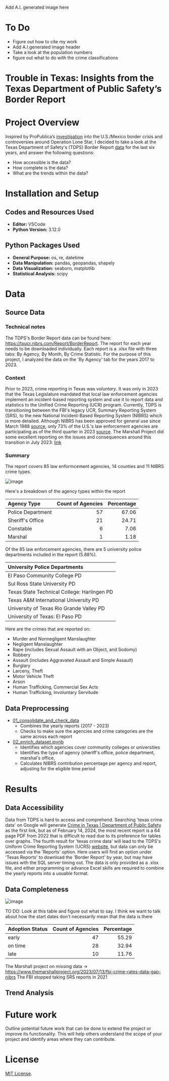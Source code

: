 Add A.I. generated image here

# To Do
- Figure out how to cite my work
- Add A.I.generated image header
- Take a look at the population numbers
- figure out what to do with the crime classifications

# Trouble in Texas: Insights from the Texas Department of Public Safety’s Border Report

# Project Overview

Inspired by ProPublica’s [investigation](https://www.propublica.org/article/texas-governor-brags-about-his-border-initiative-the-data-doesnt-back-him-up) into the U.S./Mexico border crisis and controversies around Operation Lone Star, I decided to take a look at the Texas Department of Safety's (TDPS) Border Report [data](https://txucr.nibrs.com/Report/BorderReport) for the last six years, and answer the following questions:

  - How accessible is the data?
  - How complete is the data?
  - What are the trends within the data?

# Installation and Setup

## Codes and Resources Used
- **Editor:**  VSCode
- **Python Version:** 3.12.0

## Python Packages Used
- **General Purpose:** os, re, datetime
- **Data Manipulation:** pandas, geopandas, shapely
- **Data Visualization:** seaborn, matplotlib
- **Statistical Analysis:** scipy

# Data

## Source Data
### Technical notes
The TDPS's Border Report data can be found here: https://txucr.nibrs.com/Report/BorderReport. 
The report for each year needs to be downloaded individually. Each report is a .xlsx file with three tabs: By Agency, By Month, By Crime Statistic. For the purpose of this project, I analyzed the data on the 'By Agency' tab for the years 2017 to 2023.


### Context
Prior to 2023, crime reporting in Texas was _voluntary_. It was only in 2023 that the Texas Legislature mandated that local law enforcement agencies implement an incident-based reporting system and use it to report data and statistics to the Unified Crime Reporting (UCR) program. Currently, TDPS is transitioning between the FBI's legacy UCR, Summary Reporting System (SRS), to the new National Incident-Based Reporting System (NIBRS) which is more detailed. Although NIBRS has been approved for general use since March 1988 [source](https://www2.fbi.gov/ucr/faqs.htm), only 73% of the U.S.'s law enforcement agencies are participating as of the third quarter in 2023 [source](https://cde.ucr.cjis.gov/LATEST/webapp/#/pages/explorer/crime/quarterly). The Marshall Project did some excellent reporting on the issues and consequences around this transition in July 2023: [link](https://www.themarshallproject.org/2023/07/13/fbi-crime-rates-data-gap-nibrs)

### Summary
The report covers 85 law enformcement agencies, 14 counties and 11 NIBRS crime types.

![image](https://github.com/ghgeist/texas_border_data_analysis/assets/22363767/6c896ad8-3317-4b37-a097-ca0cd4207bda)

Here's a breakdown of the agency types within the report

| Agency Type       |   Count of Agencies |   Percentage |
|:------------------|--------------------:|-------------:|
| Police Department |                  57 |        67.06 |
| Sheriff's Office  |                  21 |        24.71 |
| Constable         |                   6 |         7.06 |
| Marshal           |                   1 |         1.18 |


Of the 85 law enforcement agencies, there are 5 university police departments included in the report (5.88%).

| University Police Departments               |
|:--------------------------------------------|
| El Paso Community College PD                |
| Sul Ross State University PD                |
| Texas State Technical College: Harlingen PD |
| Texas A&M International University PD       |
| University of Texas Rio Grande Valley PD    |
| University of Texas: El Paso PD             |

Here are the crimes that are reported on:
* Murder and  Nonnegligent  Manslaughter
* Negligent  Manslaughter
* Rape (includes Sexual Assault with an Object, and Sodomy)
* Robbery
* Assault (includes Aggravated Assault and Simple Assault)
* Burglary
* Larceny, Theft
* Motor Vehicle Theft
* Arson
* Human Trafficking, Commercial  Sex  Acts
* Human  Trafficking, Involuntary  Servitude
  
## Data Preprocessing
- [01_consolidate_and_check_data](https://github.com/ghgeist/texas_border_data_analysis/blob/main/notebooks/01_consolidate_and_check_data.ipynb)
  - Combines the yearly reports (2017 - 2023)
  - Checks to make sure the agencies and crime categories are the same across each report
- [02_enrich_dataset.ipynb](https://github.com/ghgeist/texas_border_data_analysis/blob/main/notebooks/02_enrich_dataset.ipynb)
  - Identifies which agencies cover community colleges or universities
  - Identifies the type of agency (sheriff's office, police department, marshal's office, 
  - Calculates NIBRS contribution percentage per agency and report, adjusting for the eligible time period 

# Results
## Data Accessibility
Data from TDPS is hard to access and comprehend. Searching 'texas crime data' on Google will generate [Crime in Texas | Department of Public Safety](https://www.dps.texas.gov/section/crime-records/crime-texas) as the first link, but as of February 14, 2024, the most recent report is a 64 page PDF from 2022 that is difficult to read due to its preference for tables over graphs. The fourth result for 'texas crime data' will lead to the TDPS's Uniform Crime Reporting System (UCRS) [website](https://txucr.nibrs.com/Home/Index), but data can only be accessed via the 'Reports' option. Here users will find an option under 'Texas Reports' to download the 'Border Report' by year, but may have issues with the SQL server timing out. The data is only provided as a .xlsx file, and either programming or advance Excel skills are required to combine the yearly reports into a usuable format. 

## Data Completeness

![image](https://github.com/ghgeist/texas_border_data_analysis/assets/22363767/d00c93f5-5910-4960-83cd-7f5c420b2813)

TO DO: Look at this table and figure out what to say. I think we want to talk about how the start dates don't necessarily mean that the data is there

| Adoption Status   |   Count of Agencies |   Percentage |
|:------------------|-------------------------------:|-------------:|
| early             |                             47 |        55.29 |
| on time           |                             28 |        32.94 |
| late              |                             10 |        11.76 |

The Marshall project on missing data -> https://www.themarshallproject.org/2023/07/13/fbi-crime-rates-data-gap-nibrs
The FBI stopped taking SRS reports in 2021


## Trend Analysis

# Future work
Outline potential future work that can be done to extend the project or improve its functionality. This will help others understand the scope of your project and identify areas where they can contribute.


# License
[MIT License](https://opensource.org/license/mit/).
